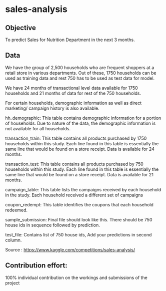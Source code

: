 # sales-analysis

## Objective

To predict Sales for Nutrition Department in the next 3 months. 

## Data 

We have the group of 2,500 households who are frequent shoppers at a retail store in various departments. Out of these, 1750 households can be used as training data and rest 750 has to be used as test data for model.

We have 24 months of transactional level data available for 1750 households and 21 months of data for rest of the 750 households.

For certain households, demographic information as well as direct marketing/ campaign history is also available.

hh_demographic: This table contains demographic information for a portion of households. Due to nature of the data, the demographic information is not available for all households.

transaction_train: This table contains all products purchased by 1750 households within this study. Each line found in this table is essentially the same line that would be found on a store receipt. Data is available for 24 months.

transaction_test: This table contains all products purchased by 750 households within this study. Each line found in this table is essentially the same line that would be found on a store receipt. Data is available for 21 months.

campaign_table: This table lists the campaigns received by each household in the study. Each household received a different set of campaigns

coupon_redempt: This table identifies the coupons that each household redeemed.

sample_submission: Final file should look like this. There should be 750 house ids in sequence followed by prediction.

test_file: Contains list of 750 house ids, Add your predictions in second column.

Source : https://www.kaggle.com/competitions/sales-analysis/

## Contribution effort:

100% individual contribution on the workings and submissions of the project

